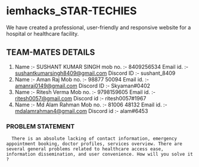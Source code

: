 # iemhacks_STAR-TECHIES
We have created a professional, user-friendly and responsive website for a hospital or healthcare facility.

## TEAM-MATES DETAILS
1.   Name :- SUSHANT KUMAR SINGH
      mob no. :- 8409256534
     Email id. :- sushantkumarsingh8409@gmail.com
     Discord ID :- sushant_8409
2.   Name :-    Aman Raj
    Mob no. :- 98877 50094
    Email id. :- amanraj0149@gmail.com
    Discord ID  :- Skyaman#0402
3.  Name :-        Ritesh Verma
    Mob no. :-      9798159605
    Email id. :-    ritesh0057@gmail.com
   Discord id :-    ritesh0057#1967
4.   Name :-        Md Alam Rahman
    Mob no. :-      81006 48132
    Email id. :-    mdalamrahman4@gmail.com
   Discord id :-    alam#6453

### PROBLEM STATEMENT
      There is an absolute lacking of contact information, emergency appointment booking, doctor profiles, services overview. There are several general problems related to healthcare access ease, information dissemination, and user convenience. How will you solve it ?
